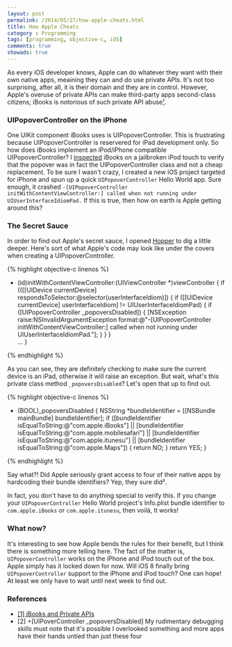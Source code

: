 ```yaml
---
layout: post
permalink: /2014/05/27/how-apple-cheats.html
title: How Apple Cheats
category : Programming
tags: [programming, objective-c, iOS]
comments: true
showads: true
---
```


As every iOS developer knows, Apple can do whatever they want with their own native apps, meaining they can and do use private APIs. It's not too surprising, after all, it is their domain and they are in control. However, Apple's overuse of private APIs can make third-party apps second-class citizens; iBooks is notorious of such private API abuse[¹](http://www.marco.org/2010/04/06/ibooks-and-private-apis).

### UIPopoverController on the iPhone

One UIKit component iBooks uses is UIPopoverController. This is frustrating because UIPopoverController is reservered for iPad development only. So how does iBooks implement an iPod/iPhone compatible UIPopoverController? I [inspected](http://marksands.github.io/2014/01/03/inspecting-third-party-apps.html) iBooks on a jailbroken iPod touch to verify that the popover was in fact the UIPopoverController class and not a cheap replacement. To be sure I wasn't crazy, I created a new iOS project targeted for iPhone and spun up a quick `UIPopoverController` Hello World app. Sure enough, it crashed `-[UIPopoverController initWithContentViewController:] called when not running under UIUserInterfaceIdiomPad.` If this is true, then how on earth is Apple getting around this?

### The Secret Sauce

In order to find out Apple's secret sauce, I opened [Hopper](http://www.hopperapp.com/) to dig a little deeper. Here's sort of what Apple's code may look like under the covers when creating a UIPopoverController.

{% highlight objective-c linenos %}

- (id)initWithContentViewController:(UIViewController *)viewController {
	if (([[UIDevice currentDevice] respondsToSelector:@selector(userInterfaceIdiom)]) {
		if ([[UIDevice currentDevice] userInterfaceIdiom] != UIUserInterfaceIdiomPad) {
			if ([UIPopoverController _popoversDisabled]) {
    			[NSException raise:NSInvalidArgumentException format:@"-[UIPopoverController initWithContentViewController:] called when not running under UIUserInterfaceIdiomPad."];
			}
		}
	}	
	...
}

{% endhighlight %}

As you can see, they are definitely checking to make sure the current device is an iPad, otherwise it will raise an exception. But wait, what's this private class method `_popoversDisabled`? Let's open that up to find out.

{% highlight objective-c linenos %}

+ (BOOL)_popoversDisabled {
    NSString *bundleIdentifier = [[NSBundle mainBundle] bundleIdentifier];
    if ([bundleIdentifier isEqualToString:@"com.apple.iBooks"] || [bundleIdentifier isEqualToString:@"com.apple.mobilesafari"] || 
		[bundleIdentifier isEqualToString:@"com.apple.itunesu"] || [bundleIdentifier isEqualToString:@"com.apple.Maps"]) {
		return NO;
	}
	return YES;
}

{% endhighlight %}

Say what?! Did Apple seriously grant access to four of their native apps by hardcoding their bundle identifiers? Yep, they sure did².

In fact, you don't have to do anything special to verify this. If you change your `UIPopoverController` Hello World project's Info.plist bundle identifier to `com.apple.iBooks` or `com.apple.itunesu`, then voilà, It works!

### What now?

It's interesting to see how Apple bends the rules for their benefit, but I think there is something more telling here. The fact of the matter is, `UIPopoverController` works on the iPhone and iPod touch out of the box. Apple simply has it locked down for now. Will iOS 8 finally bring `UIPopoverController` support to the iPhone and iPod touch? One can hope! At least we only have to wait until next week to find out.

### References

* [[1] iBooks and Private APIs](http://www.marco.org/2010/04/06/ibooks-and-private-apis)
* [2] +[UIPoverController _popoversDisabled] My rudimentary debugging skills must note that it's possible I overlooked something and more apps have their hands untied than just these four